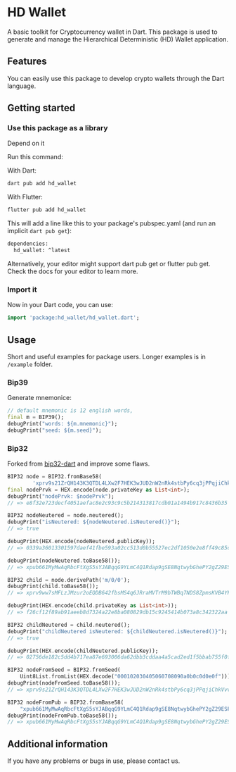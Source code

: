# HD Wallet

A basic toolkit for Cryptocurrency wallet in Dart. This package is used to generate and manage the Hierarchical Deterministic (HD) Wallet application.

## Features

You can easily use this package to develop crypto wallets through the Dart language.

## Getting started

### Use this package as a library

Depend on it

Run this command:

With Dart:

```sh
dart pub add hd_wallet
```

With Flutter:

```sh
flutter pub add hd_wallet
```

This will add a line like this to your package's pubspec.yaml (and run an implicit `dart pub get`):

```sh
dependencies:
  hd_wallet: ^latest
```

Alternatively, your editor might support dart pub get or flutter pub get. Check the docs for your editor to learn more.

### Import it

Now in your Dart code, you can use:

```dart
import 'package:hd_wallet/hd_wallet.dart';
```

## Usage

Short and useful examples for package users. Longer examples
is in `/example` folder.

### Bip39

Generate mnemonice:

```dart
// default mnemonic is 12 english words,
final m = BIP39();
debugPrint("words: ${m.mnemonic}");
debugPrint("seed: ${m.seed}");
```

### Bip32

Forked from [bip32-dart](https://github.com/dart-bitcoin/bip32-dart) and improve some flaws.

```dart
BIP32 node = BIP32.fromBase58(
        'xprv9s21ZrQH143K3QTDL4LXw2F7HEK3wJUD2nW2nRk4stbPy6cq3jPPqjiChkVvvNKmPGJxWUtg6LnF5kejMRNNU3TGtRBeJgk33yuGBxrMPHi');
final nodePrvk = HEX.encode(node.privateKey as List<int>);
debugPrint("nodePrvk: $nodePrvk");
// => e8f32e723decf4051aefac8e2c93c9c5b214313817cdb01a1494b917c8436b35

BIP32 nodeNeutered = node.neutered();
debugPrint("isNeutered: ${nodeNeutered.isNeutered()}");
// => true

debugPrint(HEX.encode(nodeNeutered.publicKey));
// => 0339a36013301597daef41fbe593a02cc513d0b55527ec2df1050e2e8ff49c85c2

debugPrint(nodeNeutered.toBase58());
// => xpub661MyMwAqRbcFtXgS5sYJABqqG9YLmC4Q1Rdap9gSE8NqtwybGhePY2gZ29ESFjqJoCu1Rupje8YtGqsefD265TMg7usUDFdp6W1EGMcet8

BIP32 child = node.derivePath('m/0/0');
debugPrint(child.toBase58());
// => xprv9ww7sMFLzJMzur2oEQDB642fbsMS4q6JRraMVTrM9bTWBq7NDS8ZpmsKVB4YF3mZecqax1fjnsPF19xnsJNfRp4RSyexacULXMKowSACTRc

debugPrint(HEX.encode(child.privateKey as List<int>));
// => f26cf12f89ab91aeeb8d7324a22e8ba080829db15c9245414b073a8c342322aa

BIP32 childNeutered = child.neutered();
debugPrint("childNeutered isNeutered: ${childNeutered.isNeutered()}");
// => true

debugPrint(HEX.encode(childNeutered.publicKey));
// => 02756de182c5dd4b717ea87e693006da62dbb3cddaa4a5cad2ed1f5bbab755f0f5

BIP32 nodeFromSeed = BIP32.fromSeed(
    Uint8List.fromList(HEX.decode("000102030405060708090a0b0c0d0e0f")));
debugPrint(nodeFromSeed.toBase58());
// => xprv9s21ZrQH143K3QTDL4LXw2F7HEK3wJUD2nW2nRk4stbPy6cq3jPPqjiChkVvvNKmPGJxWUtg6LnF5kejMRNNU3TGtRBeJgk33yuGBxrMPHi

BIP32 nodeFromPub = BIP32.fromBase58(
    "xpub661MyMwAqRbcFtXgS5sYJABqqG9YLmC4Q1Rdap9gSE8NqtwybGhePY2gZ29ESFjqJoCu1Rupje8YtGqsefD265TMg7usUDFdp6W1EGMcet8");
debugPrint(nodeFromPub.toBase58());
// => xpub661MyMwAqRbcFtXgS5sYJABqqG9YLmC4Q1Rdap9gSE8NqtwybGhePY2gZ29ESFjqJoCu1Rupje8YtGqsefD265TMg7usUDFdp6W1EGMcet8

```

## Additional information

If you have any problems or bugs in use, please contact us.
